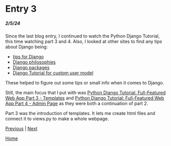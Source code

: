 # Entry 3
##### 2/5/24

Since the last blog entry, I continued to watch the Python Django Tutorial, this time watching part 3 and 4. Also, I looked at other sites to find any tips about Django being:

* [tips for Django](https://medium.com/analytics-vidhya/7-tips-and-more-to-ensure-a-successful-django-project-331a8d5746a3)
* [Django philosophies](https://docs.djangoproject.com/en/2.1/misc/design-philosophies/)
* [Django packages](https://djangopackages.org/)
* [Django Tutorial for custom user model](https://learndjango.com/tutorials/django-custom-user-model)

These helped to figure out some tips or small info when it comes to Django.

Still, the main focus that I put with was [Python Django Tutorial: Full-Featured Web App Part 3 - Templates](https://www.youtube.com/watch?v=qDwdMDQ8oX4&list=PL-osiE80TeTtoQCKZ03TU5fNfx2UY6U4p&index=3) and [Python Django Tutorial: Full-Featured Web App Part 4 - Admin Page](https://www.youtube.com/watch?v=1PkNiYlkkjo&list=PL-osiE80TeTtoQCKZ03TU5fNfx2UY6U4p&index=4) as they were both a continuation of part 2.

Part 3 was the introduction of templates. It lets me create html files and connect it to views.py to make a whole webpage. 

[Previous](entry02.md) | [Next](entry04.md)

[Home](../README.md)
